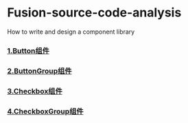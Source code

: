 # Fusion-source-code-analysis
How to write and design a component library


### [1.Button组件](./01-Button.md)
### [2.ButtonGroup组件](./02-ButtonGroup.md)
### [3.Checkbox组件](./03-Checkbox.md)
### [4.CheckboxGroup组件](./04-CheckboxGroup.md)
